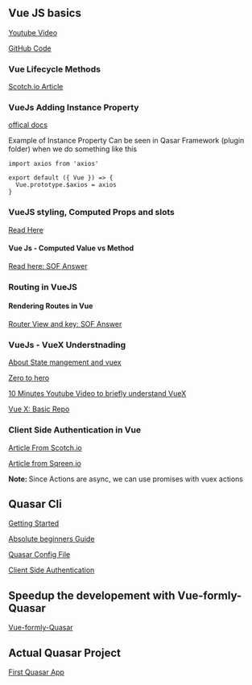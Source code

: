 
## Vue JS basics 

[Youtube Video](https://www.youtube.com/watch?v=Wy9q22isx3U)

[GitHub Code](https://github.com/bradtraversy/vue_crash_todolist)

### Vue Lifecycle Methods 

[Scotch.io Article](https://scotch.io/courses/getting-started-with-vue/vue-lifecycle-events)


### VueJs Adding Instance Property 

[offical docs](https://vuejs.org/v2/cookbook/adding-instance-properties.html)

Example of Instance Property Can be seen in Qasar Framework (plugin folder) when we do something like this 

```
import axios from 'axios'

export default ({ Vue }) => {
  Vue.prototype.$axios = axios
}
```

### VueJS styling, Computed Props and slots 

[Read Here](https://medium.com/cleversonder/from-zero-to-hero-with-vue-styling-computed-props-slots-6f4f4ac1912e)

#### Vue Js - Computed Value vs Method 


[Read here: SOF Answer](https://stackoverflow.com/questions/44350862/method-vs-computed-in-vue)


### Routing in VueJS 

#### Rendering Routes in Vue

[Router View and key: SOF Answer](https://stackoverflow.com/questions/40884023/vue-js-rerender-the-same-component-when-changing-route)

### VueJs - VueX Understnading 

[About State mangement and vuex](https://medium.com/js-dojo/vuex-for-the-clueless-the-missing-primer-on-vues-application-data-store-33fa51ffc3af)

[Zero to hero](https://medium.com/dailyjs/mastering-vuex-zero-to-hero-e0ca1f421d45)

[10 Minutes Youtube Video to briefly understand VueX](https://www.youtube.com/watch?v=LW9yIR4GoVU)

[Vue X: Basic Repo](https://github.com/mschwarzmueller/vuejs2-vuex-basics/tree/06-vuex-tricks/src)

### Client Side Authentication in Vue

[Article From Scotch.io](https://scotch.io/tutorials/handling-authentication-in-vue-using-vuex)

[Article from Sqreen,io](https://blog.sqreen.io/authentication-best-practices-vue/)

<strong> Note: </strong> Since Actions are async, we can use promises with vuex actions

## Quasar Cli 

[Getting Started](https://quasar-framework.org/guide/quasar-cli.html)

[Absolute beginners Guide](https://quasar-framework.org/components/introduction-for-beginners.html)

[Quasar Config File](https://quasar-framework.org/guide/app-quasar.conf.js.html)

[Client Side Authentication](https://quasar-framework.org/guide/app-prefetch-feature.html)

## Speedup the developement with Vue-formly-Quasar 

[Vue-formly-Quasar](https://github.com/decision6/vue-formly-quasar)

## Actual Quasar Project 

[First Quasar App](https://alinex.github.io/2018/01/04/quasar-start.html)
